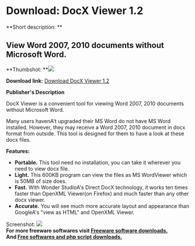 # Download: DocX Viewer 1.2

**Short description: **

## View Word 2007, 2010 documents without Microsoft Word.

  
**Thumbshot: **![](http://www.freewarefiles.com/screenshot/docx_viewer_md.jpg)   
  
**Download link:** [Download DocX Viewer 1.2](http://freesoftwares.boysofts.com/DocX-Viewer_program_56604.html)  
  

**Publisher's Description**  
  

DocX Viewer is a convenient tool for viewing Word 2007, 2010 documents without
Microsoft Word.

Many users havenA't upgraded their MS Word do not have MS Word installed.
However, they may receive a Word 2007, 2010 document in docx format from
outside. This tool is designed for them to have a look at these docx files.

**Features:**

  * **Portable.** This tool need no installation, you can take it wherever you need to view docx file. 
  * **Light.** This 600KB program can view the files as MS WordViewer which is 50MB of size does. 
  * **Fast.** With Wonder StudioA's Direct DocX technology, it works ten times faster than OpenXML Viewer(on Firefox) and much faster than any other docx viewer. 
  * **Accurate.** You will see much more accurate layout and appearance than GoogleA's "view as HTML" and OpenXML Viewer. 

  
  
Screenshot: ![](http://www.freewarefiles.com/screenshot/docx_viewer.jpg)  
**For more freeware softwares visit [Freeware software downloads.](http://freesoftwares.boysofts.com/)**   
**And [Free softwares and php script downloads.](http://www.boysofts.com/)**


